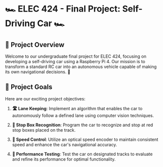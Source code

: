 # 🏎️ ELEC 424 - Final Project: Self-Driving Car 🏎️

## 🌟 Project Overview
Welcome to our undergraduate final project for ELEC 424, focusing on developing a self-driving car using a Raspberry Pi 4. Our mission is to transform a standard RC car into an autonomous vehicle capable of making its own navigational decisions. 🤖

## 🎯 Project Goals
Here are our exciting project objectives:

1. **🛣️ Lane Keeping**: Implement an algorithm that enables the car to autonomously follow a defined lane using computer vision techniques.

2. **🛑 Stop Box Recognition**: Program the car to recognize and stop at red stop boxes placed on the track.

3. **🏁 Speed Control**: Utilize an optical speed encoder to maintain consistent speed and enhance the car's navigational accuracy.

4. **🧪 Performance Testing**: Test the car on designated tracks to evaluate and refine its performance for optimal functionality.

